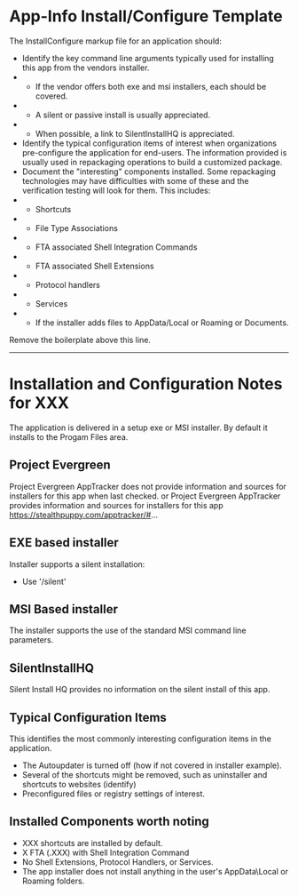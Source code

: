 # App-Info Install/Configure Template

The InstallConfigure markup file for an application should:
* Identify the key command line arguments typically used for installing this app from the vendors installer.  
* * If the vendor offers both exe and msi installers, each should be covered.
* * A silent or passive install is usually appreciated.
* * When possible, a link to SilentInstallHQ is appreciated.
* Identify the typical configuration items of interest when organizations pre-configure the application for end-users.  The information provided is usually used in repackaging operations to build a customized package.
* Document the "interesting" components installed.  Some repackaging technologies may have difficulties with some of these and the verification testing will look for them.  This includes:
* * Shortcuts
* * File Type Associations
* * FTA associated Shell Integration Commands
* * FTA associated Shell Extensions
* * Protocol handlers
* * Services
* * If the installer adds files to AppData/Local or Roaming or Documents.

Remove the boilerplate above this line.
____

# Installation and Configuration Notes for XXX

The application is delivered in a setup exe or MSI installer. By default it installs to the Progam Files area.  


## Project Evergreen
Project Evergreen AppTracker does not provide information and sources for installers for this app when last checked.
or 
Project Evergreen AppTracker provides information and sources for installers for this app https://stealthpuppy.com/apptracker/#... 


## EXE based installer

Installer supports a silent installation:
* Use '/silent'

## MSI Based installer
The installer supports the use of the standard MSI command line parameters.

## SilentInstallHQ
Silent Install HQ provides no information on the silent install of this app.

## Typical Configuration Items 

This identifies the most commonly interesting configuration items in the application.

* The Autoupdater is turned off (how if not covered in installer example).
* Several of the shortcuts might be removed, such as uninstaller and shortcuts to websites (identify)
* Preconfigured files or registry settings of interest.

## Installed Components worth noting

* XXX shortcuts are installed by default.
* X FTA (.XXX) with Shell Integration Command
* No Shell Extensions, Protocol Handlers, or Services.
* The app installer does not install anything in the user's AppData\Local or Roaming folders.
